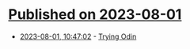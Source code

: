 # [Published on 2023-08-01](index.md)

* [2023-08-01, 10:47:02](https://lobste.rs/s/hyyizo/trying_odin) - [Trying Odin](https://antonz.org/trying-odin/)
